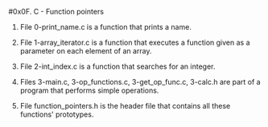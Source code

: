 #0x0F. C - Function pointers


1. File 0-print_name.c is a function that prints a name.

2. File 1-array_iterator.c is a function that executes a function given as a parameter on each element of an array.

3. File 2-int_index.c is a function that searches for an integer.

4. Files 3-main.c, 3-op_functions.c, 3-get_op_func.c, 3-calc.h are part of a program that performs simple operations.

5. File function_pointers.h is the header file that contains all these functions' prototypes.
